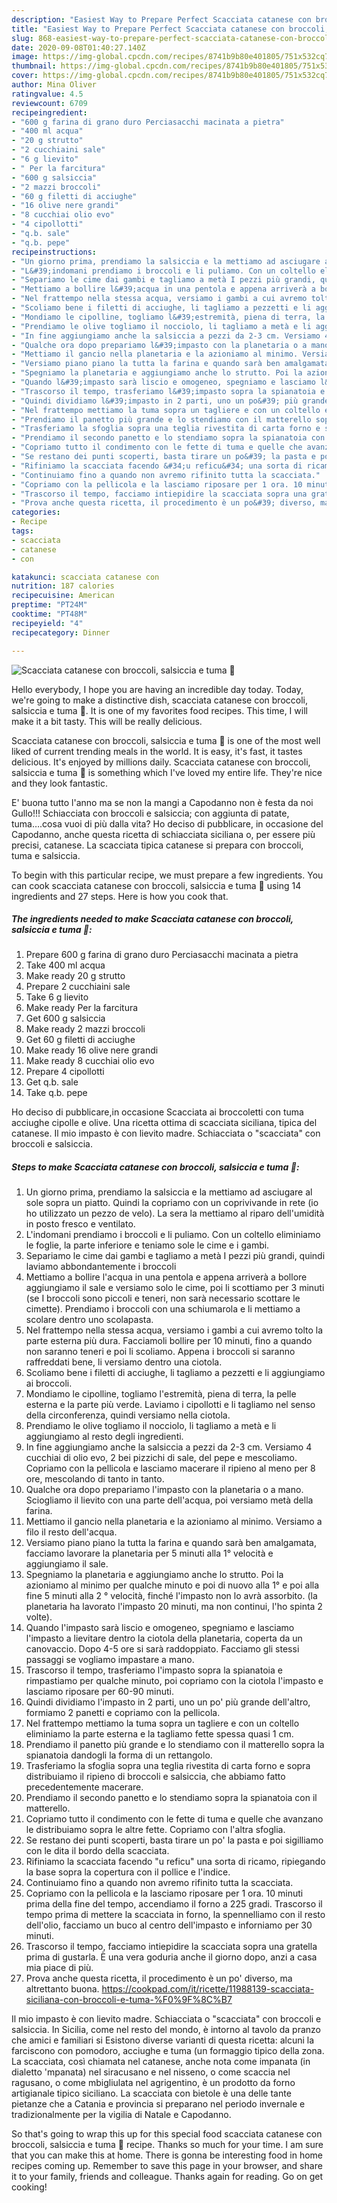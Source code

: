```yaml
---
description: "Easiest Way to Prepare Perfect Scacciata catanese con broccoli, salsiccia e tuma 🌷"
title: "Easiest Way to Prepare Perfect Scacciata catanese con broccoli, salsiccia e tuma 🌷"
slug: 868-easiest-way-to-prepare-perfect-scacciata-catanese-con-broccoli-salsiccia-e-tuma
date: 2020-09-08T01:40:27.140Z
image: https://img-global.cpcdn.com/recipes/8741b9b80e401805/751x532cq70/scacciata-catanese-con-broccoli-salsiccia-e-tuma-🌷-recipe-main-photo.jpg
thumbnail: https://img-global.cpcdn.com/recipes/8741b9b80e401805/751x532cq70/scacciata-catanese-con-broccoli-salsiccia-e-tuma-🌷-recipe-main-photo.jpg
cover: https://img-global.cpcdn.com/recipes/8741b9b80e401805/751x532cq70/scacciata-catanese-con-broccoli-salsiccia-e-tuma-🌷-recipe-main-photo.jpg
author: Mina Oliver
ratingvalue: 4.5
reviewcount: 6709
recipeingredient:
- "600 g farina di grano duro Perciasacchi macinata a pietra"
- "400 ml acqua"
- "20 g strutto"
- "2 cucchiaini sale"
- "6 g lievito"
- " Per la farcitura"
- "600 g salsiccia"
- "2 mazzi broccoli"
- "60 g filetti di acciughe"
- "16 olive nere grandi"
- "8 cucchiai olio evo"
- "4 cipollotti"
- "q.b. sale"
- "q.b. pepe"
recipeinstructions:
- "Un giorno prima, prendiamo la salsiccia e la mettiamo ad asciugare al sole sopra un piatto. Quindi la copriamo con un coprivivande in rete (io ho utilizzato un pezzo de velo). La sera la mettiamo al riparo dell&#39;umidità in posto fresco e ventilato."
- "L&#39;indomani prendiamo i broccoli e li puliamo. Con un coltello eliminiamo le foglie, la parte inferiore e teniamo sole le cime e i gambi."
- "Separiamo le cime dai gambi e tagliamo a metà I pezzi più grandi, quindi laviamo abbondantemente i broccoli"
- "Mettiamo a bollire l&#39;acqua in una pentola e appena arriverà a bollore aggiungiamo il sale e versiamo solo le cime, poi li scottiamo per 3 minuti (se I broccoli sono piccoli e teneri, non sarà necessario scottare le cimette). Prendiamo i broccoli con una schiumarola e li mettiamo a scolare dentro uno scolapasta."
- "Nel frattempo nella stessa acqua, versiamo i gambi a cui avremo tolto la parte esterna più dura. Facciamoli bollire per 10 minuti, fino a quando non saranno teneri e poi li scoliamo. Appena i broccoli si saranno raffreddati bene, li versiamo dentro una ciotola."
- "Scoliamo bene i filetti di acciughe, li tagliamo a pezzetti e li aggiungiamo ai broccoli."
- "Mondiamo le cipolline, togliamo l&#39;estremità, piena di terra, la pelle esterna e la parte più verde. Laviamo i cipollotti e li tagliamo nel senso della circonferenza, quindi versiamo nella ciotola."
- "Prendiamo le olive togliamo il nocciolo, li tagliamo a metà e li aggiungiamo al resto degli ingredienti."
- "In fine aggiungiamo anche la salsiccia a pezzi da 2-3 cm. Versiamo 4 cucchiai di olio evo, 2 bei pizzichi di sale, del pepe e mescoliamo. Copriamo con la pellicola e lasciamo macerare il ripieno al meno per 8 ore, mescolando di tanto in tanto."
- "Qualche ora dopo prepariamo l&#39;impasto con la planetaria o a mano. Sciogliamo il lievito con una parte dell&#39;acqua, poi versiamo metà della farina."
- "Mettiamo il gancio nella planetaria e la azioniamo al minimo. Versiamo a filo il resto dell&#39;acqua."
- "Versiamo piano piano la tutta la farina e quando sarà ben amalgamata, facciamo lavorare la planetaria per 5 minuti alla 1° velocità e aggiungiamo il sale."
- "Spegniamo la planetaria e aggiungiamo anche lo strutto. Poi la azioniamo al minimo per qualche minuto e poi di nuovo alla 1° e poi alla fine 5 minuti alla 2 ° velocità, finché l&#39;impasto non lo avrà assorbito. (la planetaria ha lavorato l&#39;impasto 20 minuti, ma non continui, l&#39;ho spinta 2 volte)."
- "Quando l&#39;impasto sarà liscio e omogeneo, spegniamo e lasciamo l&#39;impasto a lievitare dentro la ciotola della planetaria, coperta da un canovaccio. Dopo 4-5 ore si sarà raddoppiato. Facciamo gli stessi passaggi se vogliamo impastare a mano."
- "Trascorso il tempo, trasferiamo l&#39;impasto sopra la spianatoia e rimpastiamo per qualche minuto, poi copriamo con la ciotola l&#39;impasto e lasciamo riposare per 60-90 minuti."
- "Quindi dividiamo l&#39;impasto in 2 parti, uno un po&#39; più grande dell&#39;altro, formiamo 2 panetti e copriamo con la pellicola."
- "Nel frattempo mettiamo la tuma sopra un tagliere e con un coltello eliminiamo la parte esterna e la tagliamo fette spessa quasi 1 cm."
- "Prendiamo il panetto più grande e lo stendiamo con il matterello sopra la spianatoia dandogli la forma di un rettangolo."
- "Trasferiamo la sfoglia sopra una teglia rivestita di carta forno e sopra distribuiamo il ripieno di broccoli e salsiccia, che abbiamo fatto precedentemente macerare."
- "Prendiamo il secondo panetto e lo stendiamo sopra la spianatoia con il matterello."
- "Copriamo tutto il condimento con le fette di tuma e quelle che avanzano le distribuiamo sopra le altre fette. Copriamo con l&#39;altra sfoglia."
- "Se restano dei punti scoperti, basta tirare un po&#39; la pasta e poi sigilliamo con le dita il bordo della scacciata."
- "Rifiniamo la scacciata facendo &#34;u reficu&#34; una sorta di ricamo, ripiegando la base sopra la copertura con il pollice e l&#39;indice."
- "Continuiamo fino a quando non avremo rifinito tutta la scacciata."
- "Copriamo con la pellicola e la lasciamo riposare per 1 ora. 10 minuti prima della fine del tempo, accendiamo il forno a 225 gradi. Trascorso il tempo prima di mettere la scacciata in forno, la spennelliamo con il resto dell&#39;olio, facciamo un buco al centro dell&#39;impasto e inforniamo per 30 minuti."
- "Trascorso il tempo, facciamo intiepidire la scacciata sopra una gratella prima di gustarla. È una vera goduria anche il giorno dopo, anzi a casa mia piace di più."
- "Prova anche questa ricetta, il procedimento è un po&#39; diverso, ma altrettanto buona. https://cookpad.com/it/ricette/11988139-scacciata-siciliana-con-broccoli-e-tuma-%F0%9F%8C%B7"
categories:
- Recipe
tags:
- scacciata
- catanese
- con

katakunci: scacciata catanese con 
nutrition: 187 calories
recipecuisine: American
preptime: "PT24M"
cooktime: "PT48M"
recipeyield: "4"
recipecategory: Dinner

---
```



![Scacciata catanese con broccoli, salsiccia e tuma 🌷](https://img-global.cpcdn.com/recipes/8741b9b80e401805/751x532cq70/scacciata-catanese-con-broccoli-salsiccia-e-tuma-🌷-recipe-main-photo.jpg)

Hello everybody, I hope you are having an incredible day today. Today, we're going to make a distinctive dish, scacciata catanese con broccoli, salsiccia e tuma 🌷. It is one of my favorites food recipes. This time, I will make it a bit tasty. This will be really delicious.

Scacciata catanese con broccoli, salsiccia e tuma 🌷 is one of the most well liked of current trending meals in the world. It is easy, it's fast, it tastes delicious. It's enjoyed by millions daily. Scacciata catanese con broccoli, salsiccia e tuma 🌷 is something which I've loved my entire life. They're nice and they look fantastic.

E&#39; buona tutto l&#39;anno ma se non la mangi a Capodanno non è festa da noi Gullo!!! Schiacciata con broccoli e salsiccia; con aggiunta di patate, tuma….cosa vuoi di più dalla vita? Ho deciso di pubblicare, in occasione del Capodanno, anche questa ricetta di schiacciata siciliana o, per essere più precisi, catanese. La scacciata tipica catanese si prepara con broccoli, tuma e salsiccia.


To begin with this particular recipe, we must prepare a few ingredients. You can cook scacciata catanese con broccoli, salsiccia e tuma 🌷 using 14 ingredients and 27 steps. Here is how you cook that.

<!--inarticleads1-->

##### The ingredients needed to make Scacciata catanese con broccoli, salsiccia e tuma 🌷:

1. Prepare 600 g farina di grano duro Perciasacchi macinata a pietra
1. Take 400 ml acqua
1. Make ready 20 g strutto
1. Prepare 2 cucchiaini sale
1. Take 6 g lievito
1. Make ready  Per la farcitura
1. Get 600 g salsiccia
1. Make ready 2 mazzi broccoli
1. Get 60 g filetti di acciughe
1. Make ready 16 olive nere grandi
1. Make ready 8 cucchiai olio evo
1. Prepare 4 cipollotti
1. Get q.b. sale
1. Take q.b. pepe


Ho deciso di pubblicare,in occasione Scacciata ai broccoletti con tuma acciughe cipolle e olive. Una ricetta ottima di scacciata siciliana, tipica del catanese. Il mio impasto è con lievito madre. Schiacciata o &#34;scacciata&#34; con broccoli e salsiccia. 

<!--inarticleads2-->

##### Steps to make Scacciata catanese con broccoli, salsiccia e tuma 🌷:

1. Un giorno prima, prendiamo la salsiccia e la mettiamo ad asciugare al sole sopra un piatto. Quindi la copriamo con un coprivivande in rete (io ho utilizzato un pezzo de velo). La sera la mettiamo al riparo dell&#39;umidità in posto fresco e ventilato.
1. L&#39;indomani prendiamo i broccoli e li puliamo. Con un coltello eliminiamo le foglie, la parte inferiore e teniamo sole le cime e i gambi.
1. Separiamo le cime dai gambi e tagliamo a metà I pezzi più grandi, quindi laviamo abbondantemente i broccoli
1. Mettiamo a bollire l&#39;acqua in una pentola e appena arriverà a bollore aggiungiamo il sale e versiamo solo le cime, poi li scottiamo per 3 minuti (se I broccoli sono piccoli e teneri, non sarà necessario scottare le cimette). Prendiamo i broccoli con una schiumarola e li mettiamo a scolare dentro uno scolapasta.
1. Nel frattempo nella stessa acqua, versiamo i gambi a cui avremo tolto la parte esterna più dura. Facciamoli bollire per 10 minuti, fino a quando non saranno teneri e poi li scoliamo. Appena i broccoli si saranno raffreddati bene, li versiamo dentro una ciotola.
1. Scoliamo bene i filetti di acciughe, li tagliamo a pezzetti e li aggiungiamo ai broccoli.
1. Mondiamo le cipolline, togliamo l&#39;estremità, piena di terra, la pelle esterna e la parte più verde. Laviamo i cipollotti e li tagliamo nel senso della circonferenza, quindi versiamo nella ciotola.
1. Prendiamo le olive togliamo il nocciolo, li tagliamo a metà e li aggiungiamo al resto degli ingredienti.
1. In fine aggiungiamo anche la salsiccia a pezzi da 2-3 cm. Versiamo 4 cucchiai di olio evo, 2 bei pizzichi di sale, del pepe e mescoliamo. Copriamo con la pellicola e lasciamo macerare il ripieno al meno per 8 ore, mescolando di tanto in tanto.
1. Qualche ora dopo prepariamo l&#39;impasto con la planetaria o a mano. Sciogliamo il lievito con una parte dell&#39;acqua, poi versiamo metà della farina.
1. Mettiamo il gancio nella planetaria e la azioniamo al minimo. Versiamo a filo il resto dell&#39;acqua.
1. Versiamo piano piano la tutta la farina e quando sarà ben amalgamata, facciamo lavorare la planetaria per 5 minuti alla 1° velocità e aggiungiamo il sale.
1. Spegniamo la planetaria e aggiungiamo anche lo strutto. Poi la azioniamo al minimo per qualche minuto e poi di nuovo alla 1° e poi alla fine 5 minuti alla 2 ° velocità, finché l&#39;impasto non lo avrà assorbito. (la planetaria ha lavorato l&#39;impasto 20 minuti, ma non continui, l&#39;ho spinta 2 volte).
1. Quando l&#39;impasto sarà liscio e omogeneo, spegniamo e lasciamo l&#39;impasto a lievitare dentro la ciotola della planetaria, coperta da un canovaccio. Dopo 4-5 ore si sarà raddoppiato. Facciamo gli stessi passaggi se vogliamo impastare a mano.
1. Trascorso il tempo, trasferiamo l&#39;impasto sopra la spianatoia e rimpastiamo per qualche minuto, poi copriamo con la ciotola l&#39;impasto e lasciamo riposare per 60-90 minuti.
1. Quindi dividiamo l&#39;impasto in 2 parti, uno un po&#39; più grande dell&#39;altro, formiamo 2 panetti e copriamo con la pellicola.
1. Nel frattempo mettiamo la tuma sopra un tagliere e con un coltello eliminiamo la parte esterna e la tagliamo fette spessa quasi 1 cm.
1. Prendiamo il panetto più grande e lo stendiamo con il matterello sopra la spianatoia dandogli la forma di un rettangolo.
1. Trasferiamo la sfoglia sopra una teglia rivestita di carta forno e sopra distribuiamo il ripieno di broccoli e salsiccia, che abbiamo fatto precedentemente macerare.
1. Prendiamo il secondo panetto e lo stendiamo sopra la spianatoia con il matterello.
1. Copriamo tutto il condimento con le fette di tuma e quelle che avanzano le distribuiamo sopra le altre fette. Copriamo con l&#39;altra sfoglia.
1. Se restano dei punti scoperti, basta tirare un po&#39; la pasta e poi sigilliamo con le dita il bordo della scacciata.
1. Rifiniamo la scacciata facendo &#34;u reficu&#34; una sorta di ricamo, ripiegando la base sopra la copertura con il pollice e l&#39;indice.
1. Continuiamo fino a quando non avremo rifinito tutta la scacciata.
1. Copriamo con la pellicola e la lasciamo riposare per 1 ora. 10 minuti prima della fine del tempo, accendiamo il forno a 225 gradi. Trascorso il tempo prima di mettere la scacciata in forno, la spennelliamo con il resto dell&#39;olio, facciamo un buco al centro dell&#39;impasto e inforniamo per 30 minuti.
1. Trascorso il tempo, facciamo intiepidire la scacciata sopra una gratella prima di gustarla. È una vera goduria anche il giorno dopo, anzi a casa mia piace di più.
1. Prova anche questa ricetta, il procedimento è un po&#39; diverso, ma altrettanto buona. https://cookpad.com/it/ricette/11988139-scacciata-siciliana-con-broccoli-e-tuma-%F0%9F%8C%B7


Il mio impasto è con lievito madre. Schiacciata o &#34;scacciata&#34; con broccoli e salsiccia. In Sicilia, come nel resto del mondo, è intorno al tavolo da pranzo che amici e familiari si Esistono diverse varianti di questa ricetta: alcuni la farciscono con pomodoro, acciughe e tuma (un formaggio tipico della zona. La scacciata, così chiamata nel catanese, anche nota come impanata (in dialetto &#39;mpanata) nel siracusano e nel nisseno, o come scaccia nel ragusano, o come mbigliulata nel agrigentino, è un prodotto da forno artigianale tipico siciliano. La scacciata con bietole è una delle tante pietanze che a Catania e provincia si preparano nel periodo invernale e tradizionalmente per la vigilia di Natale e Capodanno. 

So that's going to wrap this up for this special food scacciata catanese con broccoli, salsiccia e tuma 🌷 recipe. Thanks so much for your time. I am sure that you can make this at home. There is gonna be interesting food in home recipes coming up. Remember to save this page in your browser, and share it to your family, friends and colleague. Thanks again for reading. Go on get cooking!
